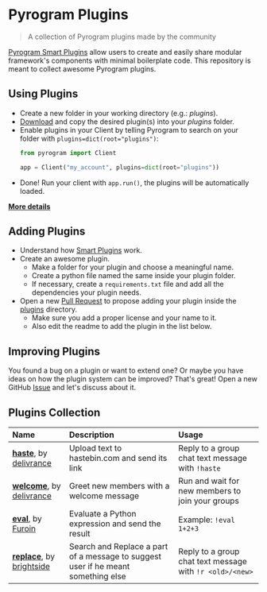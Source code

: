 # Pyrogram Plugins

> A collection of Pyrogram plugins made by the community

[Pyrogram Smart Plugins](//docs.pyrogram.ml/resources/SmartPlugins) allow users to create and easily share modular framework's components with minimal boilerplate code. This repository is meant to collect awesome Pyrogram plugins.

## Using Plugins

- Create a new folder in your working directory (e.g.: *plugins*).
- [Download](https://github.com/pyrogram/plugins/archive/master.zip) and copy the desired plugin(s) into your *plugins* folder.
- Enable plugins in your Client by telling Pyrogram to search on your folder with `plugins=dict(root="plugins")`:
  ```python
  from pyrogram import Client

  app = Client("my_account", plugins=dict(root="plugins"))
  ```
- Done! Run your client with `app.run()`, the plugins will be automatically loaded.

[**More details**](https://docs.pyrogram.org/topics/smart-plugins#using-smart-plugins)

## Adding Plugins

- Understand how [Smart Plugins](https://docs.pyrogram.org/topics/smart-plugins) work.
- Create an awesome plugin.
  - Make a folder for your plugin and choose a meaningful name.
  - Create a python file named the same inside your plugin folder.
  - If necessary, create a `requirements.txt` file and add all the dependencies your plugin needs.
- Open a new [Pull Request](https://github.com/pyrogram/plugins/compare) to propose adding your plugin inside the [plugins](plugins) directory.
  - Make sure you add a proper license and your name to it.
  - Also edit the readme to add the plugin in the list below.

## Improving Plugins

You found a bug on a plugin or want to extend one? Or maybe you have ideas on how the plugin system can be improved? That's great! Open a new GitHub [Issue](issues/new) and let's discuss about it.

## Plugins Collection

Name | Description | Usage
:--- | :--- | :---
[**haste**](plugins/haste), by [delivrance](//github.com/delivrance) | Upload text to hastebin.com and send its link | Reply to a group chat text message with `!haste`
[**welcome**](plugins/welcome), by [delivrance](//github.com/delivrance) | Greet new members with a welcome message | Run and wait for new members to join your groups
[**eval**](plugins/eval), by [Furoin](//github.com/Furoin) | Evaluate a Python expression and send the result | Example: `!eval 1+2+3`
[**replace**](plugins/replace), by [brightside](//github.com/bright5ide) | Search and Replace a part of a message to suggest user if he meant something else  | Reply to a group chat text message with `!r <old>/<new>`
